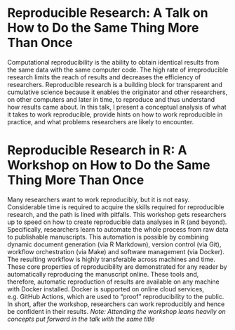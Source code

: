 
<!-- README.md is generated from README.Rmd. Please edit that file -->

# Reproducible Research: A Talk on How to Do the Same Thing More Than Once

Computational reproducibility is the ability to obtain identical results
from the same data with the same computer code. The high rate of
irreproducible research limits the reach of results and decreases the
efficiency of researchers. Reproducible research is a building block for
transparent and cumulative science because it enables the originator and
other researchers, on other computers and later in time, to reproduce
and thus understand how results came about. In this talk, I present a
conceptual analysis of what it takes to work reproducible, provide hints
on how to work reproducible in practice, and what problems researchers
are likely to encounter.

# Reproducible Research in R: A Workshop on How to Do the Same Thing More Than Once

Many researchers want to work reproducibly, but it is not easy.
Considerable time is required to acquire the skills required for
reproducible research, and the path is lined with pitfalls. This
workshop gets researchers up to speed on how to create reproducible data
analyses in R (and beyond). Specifically, researchers learn to automate
the whole process from raw data to publishable manuscripts. This
automation is possible by combining dynamic document generation (via R
Markdown), version control (via Git), workflow orchestration (via Make)
and software management (via Docker). The resulting workflow is highly
transferable across machines and time. These core properties of
reproducibility are demonstrated for any reader by automatically
reproducing the manuscript online. These tools and, therefore, automatic
reproduction of results are available on any machine with Docker
installed. Docker is supported on online cloud services, e.g. GitHub
Actions, which are used to “proof” reproducibility to the public. In
short, after the workshop, researchers can work reproducibly and hence
be confident in their results. *Note: Attending the workshop leans
heavily on concepts put forward in the talk with the same title*
